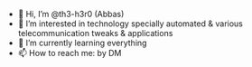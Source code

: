 - 👋 Hi, I’m @th3-h3r0 (Abbas)
- 👀 I’m interested in technology specially automated & various telecommunication tweaks & applications
- 🌱 I’m currently learning everything
- 📫 How to reach me: by DM

<!---
th3-h3r0/th3-h3r0 is a ✨ special ✨ repository because its `README.md` (this file) appears on your GitHub profile.
You can click the Preview link to take a look at your changes.
--->
